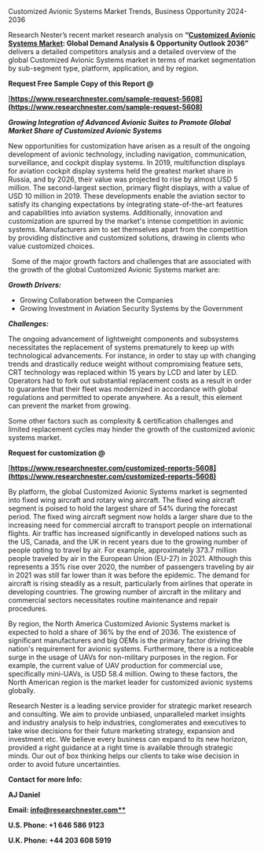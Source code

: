 ﻿Customized Avionic Systems Market Trends, Business Opportunity 2024-2036

Research Nester’s recent market research analysis on **“<a name="_hlk156839323"></a>[Customized Avionic Systems Market](https://www.researchnester.com/reports/customized-avionic-systems-market/5608): Global Demand Analysis & Opportunity Outlook 2036”** delivers a detailed competitors analysis and a detailed overview of the global Customized Avionic Systems market in terms of market segmentation by sub-segment type, platform, application, and by region. 

**Request Free Sample Copy of this Report @**

[**https://www.researchnester.com/sample-request-5608](https://www.researchnester.com/sample-request-5608)** 

***Growing Integration of Advanced Avionic Suites to Promote Global Market Share of Customized Avionic Systems***

New opportunities for customization have arisen as a result of the ongoing development of avionic technology, including navigation, communication, surveillance, and cockpit display systems. In 2019, multifunction displays for aviation cockpit display systems held the greatest market share in Russia, and by 2026, their value was projected to rise by almost USD 5 million. The second-largest section, primary flight displays, with a value of USD 10 million in 2019. These developments enable the aviation sector to satisfy its changing expectations by integrating state-of-the-art features and capabilities into aviation systems. Additionally, innovation and customization are spurred by the market's intense competition in avionic systems. Manufacturers aim to set themselves apart from the competition by providing distinctive and customized solutions, drawing in clients who value customized choices. 

` `Some of the major growth factors and challenges that are associated with the growth of the global Customized Avionic Systems market are:

***Growth Drivers:***

- Growing Collaboration between the Companies
- Growing Investment in Aviation Security Systems by the Government 

***Challenges:***

The ongoing advancement of lightweight components and subsystems necessitates the replacement of systems prematurely to keep up with technological advancements. For instance, in order to stay up with changing trends and drastically reduce weight without compromising feature sets, CRT technology was replaced within 15 years by LCD and later by LED. Operators had to fork out substantial replacement costs as a result in order to guarantee that their fleet was modernized in accordance with global regulations and permitted to operate anywhere. As a result, this element can prevent the market from growing.

Some other factors such as complexity & certification challenges and limited replacement cycles may hinder the growth of the customized avionic systems market. 

**Request for customization @**

[**https://www.researchnester.com/customized-reports-5608](https://www.researchnester.com/customized-reports-5608)** 

By platform, the global Customized Avionic Systems market is segmented into fixed wing aircraft and rotary wing aircraft. The fixed wing aircraft segment is poised to hold the largest share of 54% during the forecast period. The fixed wing aircraft segment now holds a larger share due to the increasing need for commercial aircraft to transport people on international flights. Air traffic has increased significantly in developed nations such as the US, Canada, and the UK in recent years due to the growing number of people opting to travel by air. For example, approximately 373.7 million people traveled by air in the European Union (EU-27) in 2021. Although this represents a 35% rise over 2020, the number of passengers traveling by air in 2021 was still far lower than it was before the epidemic. The demand for aircraft is rising steadily as a result, particularly from airlines that operate in developing countries. The growing number of aircraft in the military and commercial sectors necessitates routine maintenance and repair procedures. 

By region, the North America Customized Avionic Systems market is expected to hold a share of 36% by the end of 2036. The existence of significant manufacturers and big OEMs is the primary factor driving the nation's requirement for avionic systems. Furthermore, there is a noticeable surge in the usage of UAVs for non-military purposes in the region. For example, the current value of UAV production for commercial use, specifically mini-UAVs, is USD 58.4 million. Owing to these factors, the North American region is the market leader for customized avionic systems globally.

Research Nester is a leading service provider for strategic market research and consulting. We aim to provide unbiased, unparalleled market insights and industry analysis to help industries, conglomerates and executives to take wise decisions for their future marketing strategy, expansion and investment etc. We believe every business can expand to its new horizon, provided a right guidance at a right time is available through strategic minds. Our out of box thinking helps our clients to take wise decision in order to avoid future uncertainties.

**Contact for more Info:**

**AJ Daniel**

**Email: [info@researchnester.com**](mailto:info@researchnester.com)**

**U.S. Phone: +1 646 586 9123** 

**U.K. Phone: +44 203 608 5919**
